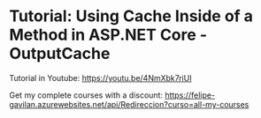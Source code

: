 # Tutorial: Using Cache Inside of a Method in ASP.NET Core - OutputCache

Tutorial in Youtube: https://youtu.be/4NmXbk7riUI

Get my complete courses with a discount: https://felipe-gavilan.azurewebsites.net/api/Redireccion?curso=all-my-courses
